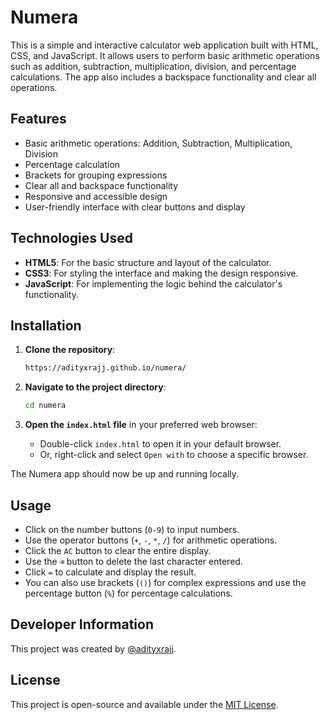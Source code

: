 # Numera

This is a simple and interactive calculator web application built with HTML, CSS, and JavaScript. It allows users to perform basic arithmetic operations such as addition, subtraction, multiplication, division, and percentage calculations. The app also includes a backspace functionality and clear all operations.

## Features

- Basic arithmetic operations: Addition, Subtraction, Multiplication, Division
- Percentage calculation
- Brackets for grouping expressions
- Clear all and backspace functionality
- Responsive and accessible design
- User-friendly interface with clear buttons and display

## Technologies Used

- **HTML5**: For the basic structure and layout of the calculator.
- **CSS3**: For styling the interface and making the design responsive.
- **JavaScript**: For implementing the logic behind the calculator's functionality.

## Installation

1. **Clone the repository**:

   ```bash
   https://adityxrajj.github.io/numera/
   ```

2. **Navigate to the project directory**:

   ```bash
   cd numera
   ```

3. **Open the `index.html` file** in your preferred web browser:
   - Double-click `index.html` to open it in your default browser.
   - Or, right-click and select `Open with` to choose a specific browser.

The Numera app should now be up and running locally.

## Usage

- Click on the number buttons (`0-9`) to input numbers.
- Use the operator buttons (`+`, `-`, `*`, `/`) for arithmetic operations.
- Click the `AC` button to clear the entire display.
- Use the `⌫` button to delete the last character entered.
- Click `=` to calculate and display the result.
- You can also use brackets (`()`) for complex expressions and use the percentage button (`%`) for percentage calculations.

## Developer Information

This project was created by [@adityxrajj](https://github.com/adityxrajj).

## License

This project is open-source and available under the [MIT License](LICENSE).

